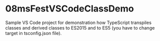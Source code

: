 # 08msFestVSCodeClassDemo

Sample VS Code project for demonstration how TypeScript transpiles classes and derived classes to ES2015 and to ES5 (you have to change target in tsconfig.json file).